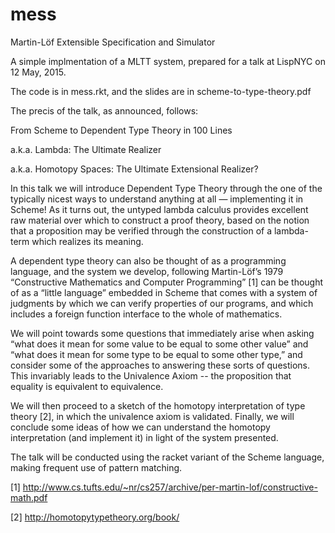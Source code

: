# mess
Martin-Löf Extensible Specification and Simulator

A simple implmentation of a MLTT system, prepared for a talk at LispNYC on 12 May, 2015.

The code is in mess.rkt, and the slides are in scheme-to-type-theory.pdf

The precis of the talk, as announced, follows:

From Scheme to Dependent Type Theory in 100 Lines

a.k.a. Lambda: The Ultimate Realizer

a.k.a. Homotopy Spaces: The Ultimate Extensional Realizer?

In this talk we will introduce Dependent Type Theory through the one of the typically nicest ways to understand anything at all — implementing it in Scheme! As it turns out, the untyped lambda calculus provides excellent raw material over which to construct a proof theory, based on the notion that a proposition may be verified through the construction of a lambda-term which realizes its meaning.

A dependent type theory can also be thought of as a programming language, and the system we develop, following Martin-Löf’s 1979 “Constructive Mathematics and Computer Programming” [1] can be thought of as a “little language” embedded in Scheme that comes with a system of judgments by which we can verify properties of our programs, and which includes a foreign function interface to the whole of mathematics.

We will point towards some questions that immediately arise when asking “what does it mean for some value to be equal to some other value” and “what does it mean for some type to be equal to some other type,” and consider some of the approaches to answering these sorts of questions. This invariably leads to the Univalence Axiom -- the proposition that equality is equivalent to equivalence.

We will then proceed to a sketch of the homotopy interpretation of type theory [2], in which the univalence axiom is validated. Finally, we will conclude some ideas of how we can understand the homotopy interpretation (and implement it) in light of the system presented.

The talk will be conducted using the racket variant of the Scheme language, making frequent use of pattern matching.

[1] http://www.cs.tufts.edu/~nr/cs257/archive/per-martin-lof/constructive-math.pdf

[2] http://homotopytypetheory.org/book/
